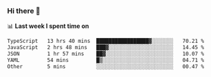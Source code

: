 ### Hi there 👋

<!--
**DBvc/DBvc** is a ✨ _special_ ✨ repository because its `README.md` (this file) appears on your GitHub profile.

Here are some ideas to get you started:

- 🔭 I’m currently working on ...
- 🌱 I’m currently learning ...
- 👯 I’m looking to collaborate on ...
- 🤔 I’m looking for help with ...
- 💬 Ask me about ...
- 📫 How to reach me: ...
- 😄 Pronouns: ...
- ⚡ Fun fact: ...
-->

📊 **Last week I spent time on**
<!--START_SECTION:waka-->

```txt
TypeScript   13 hrs 40 mins  █████████████████▓░░░░░░░   70.21 %
JavaScript   2 hrs 48 mins   ███▓░░░░░░░░░░░░░░░░░░░░░   14.45 %
JSON         1 hr 57 mins    ██▓░░░░░░░░░░░░░░░░░░░░░░   10.07 %
YAML         54 mins         █▒░░░░░░░░░░░░░░░░░░░░░░░   04.71 %
Other        5 mins          ░░░░░░░░░░░░░░░░░░░░░░░░░   00.47 %
```

<!--END_SECTION:waka-->
